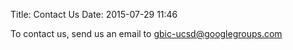 Title: Contact Us
Date: 2015-07-29 11:46

To contact us, send us an email to gbic-ucsd@googlegroups.com
